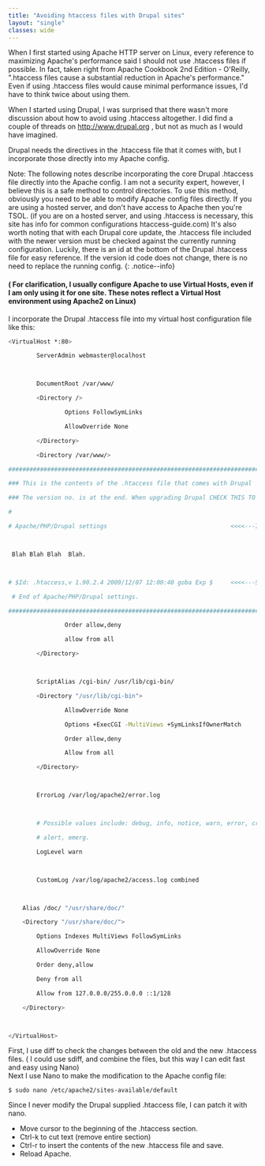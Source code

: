 ```yaml
---
title: "Avoiding htaccess files with Drupal sites"
layout: "single"
classes: wide  
---
```



When I first started using Apache HTTP server on Linux, every reference to maximizing Apache's performance said I should not use .htaccess files if possible. In fact, taken right from  Apache Cookbook 2nd Edition - O'Reilly, ".htaccess files cause a substantial reduction in Apache's performance." Even if using .htaccess files would cause minimal performance issues, I'd have to think twice about using them.

When I started using Drupal, I was surprised that there wasn't more discussion about how to avoid using .htaccess altogether. I did find a couple of threads on http://www.drupal.org , but not as much as I would have imagined.  


Drupal needs the directives in the .htaccess file that it comes with, but I incorporate those directly into my Apache config.  





  Note:  The following notes describe incorporating the core Drupal .htaccess file directly into the Apache config.  I am not a security expert, however, I believe this is a safe method to control directories. To use this method, obviously you need to be able to modify Apache config files directly.  If you are using a hosted server, and don't have access to Apache then you're TSOL. (if you are on a hosted server, and using .htaccess is necessary, this site has info for common configurations htaccess-guide.com) It's also worth noting that with each Drupal core update, the .htaccess file included with the newer version must be checked against the currently running configuration. Luckily, there is an id at the bottom of the Drupal .htaccess file for easy reference.  If the version id code does not change, there is no need to replace the running config.
{: .notice--info}

#### ( For clarification, I usually configure Apache to use Virtual Hosts, even if I am only using it for one site. These notes reflect a Virtual Host environment using Apache2 on Linux) ####   



I incorporate the Drupal .htaccess file into my virtual host configuration file like this:

```sh
<VirtualHost *:80>

        ServerAdmin webmaster@localhost



        DocumentRoot /var/www/

        <Directory />

                Options FollowSymLinks

                AllowOverride None

        </Directory>

        <Directory /var/www/>

##########################################################################

### This is the contents of the .htaccess file that comes with Drupal

### The version no. is at the end. When upgrading Drupal CHECK THIS TO THE .htaccess file with the distro!

#

# Apache/PHP/Drupal settings                                   <<<<---INSERT ENTIRE DRUPAL .htaccess FILE HERE



 Blah Blah Blah  Blah.



# $Id: .htaccess,v 1.90.2.4 2009/12/07 12:00:40 goba Exp $     <<<<---SEE IF THIS VERSION NUMBER HAS CHANGED

 # End of Apache/PHP/Drupal settings.                                                                   

##########################################################################

                Order allow,deny

                allow from all

        </Directory>



        ScriptAlias /cgi-bin/ /usr/lib/cgi-bin/

        <Directory "/usr/lib/cgi-bin">

                AllowOverride None

                Options +ExecCGI -MultiViews +SymLinksIfOwnerMatch

                Order allow,deny

                Allow from all

        </Directory>



        ErrorLog /var/log/apache2/error.log



        # Possible values include: debug, info, notice, warn, error, crit,

        # alert, emerg.

        LogLevel warn



        CustomLog /var/log/apache2/access.log combined



    Alias /doc/ "/usr/share/doc/"

    <Directory "/usr/share/doc/">

        Options Indexes MultiViews FollowSymLinks

        AllowOverride None

        Order deny,allow

        Deny from all

        Allow from 127.0.0.0/255.0.0.0 ::1/128

    </Directory>



</VirtualHost>
```


First, I use diff to check the changes between the old and the new .htaccess files. ( I could use sdiff, and combine the files, but this way I can edit fast and easy using Nano)  
Next I use Nano to make the modification to the Apache config file:  


`$ sudo nano /etc/apache2/sites-available/default`  

Since I never modify the Drupal supplied .htaccess file, I can patch it with nano.  

- Move cursor to the beginning of the .htaccess section.  
- Ctrl-k to cut text (remove entire section)  
- Ctrl-r to insert the contents of the new .htaccess file and save.  
- Reload Apache.  
